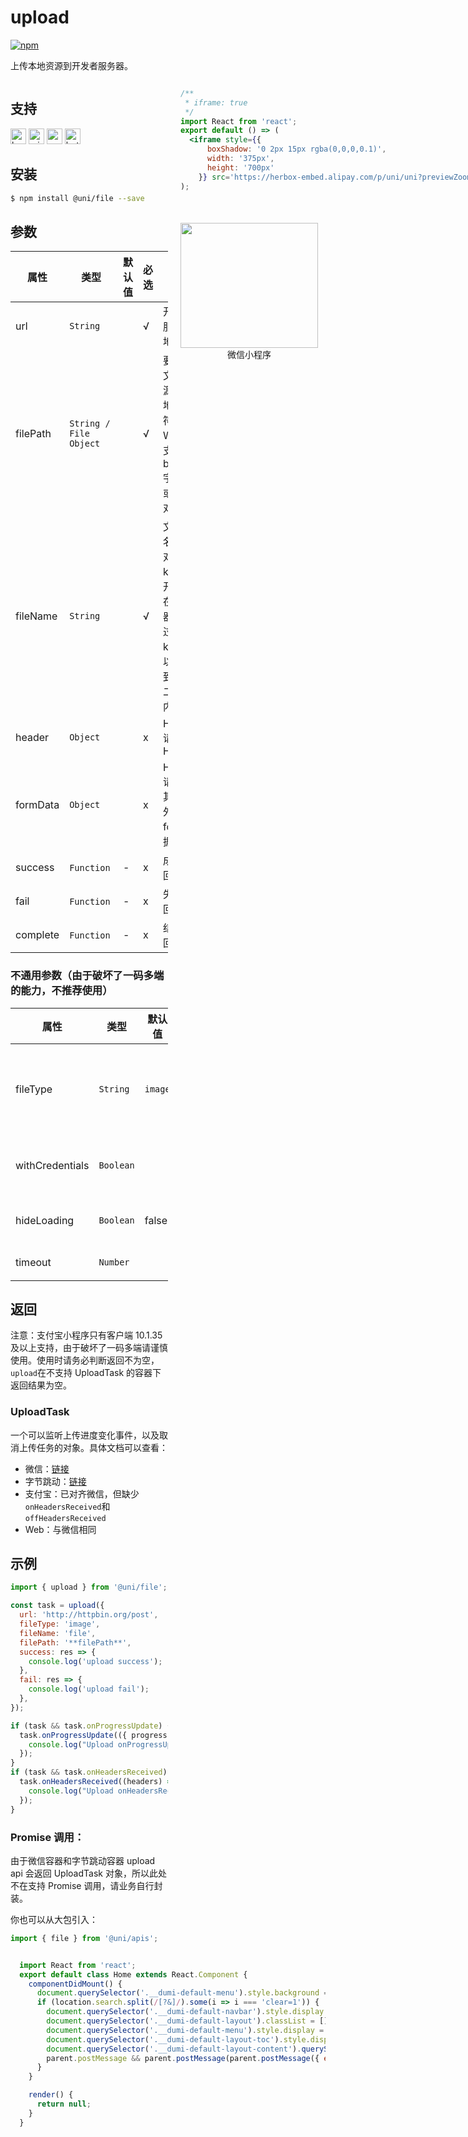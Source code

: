 # upload
[![npm](https://img.shields.io/npm/v/@uni/file.svg)](https://www.npmjs.com/package/@uni/file)

上传本地资源到开发者服务器。

<div style="display: flex;flex-direction: row;justify-content: space-between;">
<div style="margin-right: 20px;max-width: 50%;">

## 支持
<img alt="browser" src="https://gw.alicdn.com/tfs/TB1uYFobGSs3KVjSZPiXXcsiVXa-200-200.svg" width="25px" height="25px" title="h5" /> <img alt="miniApp" src="https://gw.alicdn.com/tfs/TB1bBpmbRCw3KVjSZFuXXcAOpXa-200-200.svg" width="25px" height="25px" title="阿里小程序" /> <img alt="wechatMiniprogram" src="https://img.alicdn.com/tfs/TB1slcYdxv1gK0jSZFFXXb0sXXa-200-200.svg" width="25px" height="25px" title="微信小程序"> <img alt="bytedanceMicroApp" src="https://gw.alicdn.com/tfs/TB1jFtVzO_1gK0jSZFqXXcpaXXa-200-200.svg" width="25px" height="25px" title="字节跳动小程序">

## 安装

```bash
$ npm install @uni/file --save
```

## 参数
| 属性     | 类型     | 默认值 | 必选 | 描述  |
| ----- | ----- | ------ | ---- | ----- |
| url      | `String` |        | √    | 开发者服务器地址  |
| filePath | `String / File Object` |     |   √    | 要上传文件资源的本地定位符，Web下支持base64字符串或File对象  |
| fileName | `String` |        | √    | 文件名，即对应的 key，开发者在服务器端通过这个 key 可以获取到文件二进制内容 |
| header   | `Object` |        | x    | HTTP 请求 Header   |
| formData | `Object` |        | x    | HTTP 请求中其他额外的 form 数据 |
| success | `Function`  |   -    | x    | 成功的回调 |
| fail | `Function`  |   -    | x    | 失败的回调 |
| complete | `Function`  |   -    | x    | 结束的回调 |

### 不通用参数（由于破坏了一码多端的能力，不推荐使用）
| 属性   | 类型     | 默认值 | 必选 | 描述 | 支持  |
| ------ | -------- | ------ | ---- | ----- | ------- |
| fileType | `String` | `image` | x    | 文件类型支持图片、视频、音频（ image / video / audio），Web下无需传入            | <img alt="miniApp" src="https://gw.alicdn.com/tfs/TB1bBpmbRCw3KVjSZFuXXcAOpXa-200-200.svg" width="25px" height="25px" title="阿里小程序" />  |
| withCredentials | `Boolean` |   | x    | 自定义 withCredentials 选项（默认根据域名判断）  | <img alt="browser" src="https://gw.alicdn.com/tfs/TB1uYFobGSs3KVjSZPiXXcsiVXa-200-200.svg" width="25px" height="25px" title="h5" />  |
| hideLoading | `Boolean` |   false  | x    | 是否隐藏 loading 图（默认值为 false）  | <img alt="miniApp" src="https://gw.alicdn.com/tfs/TB1bBpmbRCw3KVjSZFuXXcAOpXa-200-200.svg" width="25px" height="25px" title="阿里小程序" />  |
| timeout | `Number` |  | x    | 上传超时时间  | <img alt="browser" src="https://gw.alicdn.com/tfs/TB1uYFobGSs3KVjSZPiXXcsiVXa-200-200.svg" width="25px" height="25px" title="h5" /> <img alt="wechatMiniprogram" src="https://img.alicdn.com/tfs/TB1slcYdxv1gK0jSZFFXXb0sXXa-200-200.svg" width="25px" height="25px"> |

## 返回
注意：支付宝小程序只有客户端 10.1.35 及以上支持，由于破坏了一码多端请谨慎使用。使用时请务必判断返回不为空，`upload`在不支持 UploadTask 的容器下返回结果为空。

### UploadTask
一个可以监听上传进度变化事件，以及取消上传任务的对象。具体文档可以查看：
* 微信：[链接](https://developers.weixin.qq.com/miniprogram/dev/api/network/upload/UploadTask.html)
* 字节跳动：[链接](https://microapp.bytedance.com/docs/zh-CN/mini-app/develop/api/network/http/upload-task/)
* 支付宝：已对齐微信，但缺少`onHeadersReceived`和`offHeadersReceived`
* Web：与微信相同

## 示例

```js
import { upload } from '@uni/file';

const task = upload({
  url: 'http://httpbin.org/post',
  fileType: 'image',
  fileName: 'file',
  filePath: '**filePath**',
  success: res => {
    console.log('upload success');
  },
  fail: res => {
    console.log('upload fail');
  },
});

if (task && task.onProgressUpdate) {
  task.onProgressUpdate(({ progress, totalBytesSent, totalBytesExpectedToSend }) => {
    console.log("Upload onProgressUpdate: ", progress, totalBytesSent, totalBytesExpectedToSend);
  });
}
if (task && task.onHeadersReceived) {
  task.onHeadersReceived((headers) => {
    console.log("Upload onHeadersReceived: ", JSON.stringify(headers));
  });
}
```

### Promise 调用：

由于微信容器和字节跳动容器 upload api 会返回 UploadTask 对象，所以此处不在支持 Promise 调用，请业务自行封装。

你也可以从大包引入：
```js
import { file } from '@uni/apis';

```

</div>
<div>

```jsx | inline
/**
 * iframe: true
 */
import React from 'react';
export default () => (
  <iframe style={{
      boxShadow: '0 2px 15px rgba(0,0,0,0.1)',
      width: '375px',
      height: '700px'
    }} src='https://herbox-embed.alipay.com/p/uni/uni?previewZoom=100&view=preview&defaultPage=pages/file/index&topSlider=false'></iframe>
);
```

<div style="display: flex;margin-top: 50px;">
  <div>
    <img src="https://img.alicdn.com/imgextra/i4/O1CN01XQpsmx1EUAr9NAqja_!!6000000000354-0-tps-630-650.jpg" width="220" height="200" />
    <div style="text-align: center;">微信小程序</div>
  </div>
</div>

</div>
</div>


```jsx | inline
  import React from 'react';
  export default class Home extends React.Component {
    componentDidMount() {
      document.querySelector('.__dumi-default-menu').style.background = '#fff';
      if (location.search.split(/[?&]/).some(i => i === 'clear=1')) {
        document.querySelector('.__dumi-default-navbar').style.display = 'none';
        document.querySelector('.__dumi-default-layout').classList = [];
        document.querySelector('.__dumi-default-menu').style.display = 'none';
        document.querySelector('.__dumi-default-layout-toc').style.display = 'none';
        document.querySelector('.__dumi-default-layout-content').querySelector('.markdown').querySelector('h1').style.marginTop = 0;
        parent.postMessage && parent.postMessage(parent.postMessage({ event: 'syncIframeHeight', height: document.querySelector('.__dumi-default-layout-content').offsetHeight }, '*'));
      }
    }

    render() {
      return null;
    }
  }
```
